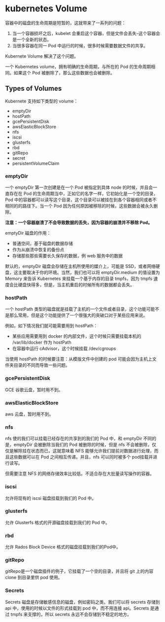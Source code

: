 # kubernetes Volume

容器中的磁盘的生命周期是短暂的，这就带来了一系列的问题：
1. 当一个容器损坏之后，kubelet 会重启这个容器，但是文件会丢失-这个容器会是一个全新的状态。
2. 当很多容器在同一 Pod 中运行的时候，很多时候需要数据文件的共享。

Kubernete Volume 解决了这个问题。

一个 Kubernetes volume，拥有明确的生命周期，与所在的 Pod 的生命周期相同。如果这个 Pod 被删除了，那么这些数据也会被删除。

## Types of Volumes

Kubernete 支持如下类型的 volume：

- emptyDir
- hostPath
- gcePersistentDisk
- awsElasticBlockStore
- nfs
- iscsi
- glusterfs
- rbd
- gitRepo
- secret
- persistentVolumeClaim

### emptyDir

一个 emptyDir 第一次创建是在一个 Pod 被指定到具体 node 的时候，并且会一直存在在 Pod 的生命周期当中，正如它的名字一样，它初始化是一个空的目录，Pod 中的容器都可以读写这个目录，这个目录可以被挂在到各个容器相同或者不相同的的路径下。当一个 Pod 因为任何原因被移除的时候，这些数据会被永久删除。

**注意：一个容器崩溃了不会导致数据的丢失，因为容器的崩溃并不移除 Pod。**

emptyDir 磁盘的作用：

- 普通空间，基于磁盘的数据存储
- 作为从崩溃中恢复的备份点
- 存储那些那些需要长久保存的数据，例 web 服务中的数据

默认的，emptyDir 磁盘会存储在主机所使用的媒介上，可能是 SSD，或者网络硬盘，这主要取决于你的环境。当然，我们也可以将 emptyDir.medium 的值设置为 Memory 来告诉 Kubernetes 来挂载一个基于内存的目录 tmpfs，因为 tmpfs 速度会比硬盘快得多，但是，当主机重启的时候所有的数据都会丢失。

### hostPath

一个 hostPath 类型的磁盘就是挂载了主机的一个文件或者目录，这个功能可能不是那么常用，但是这个功能提供了一个很强大的突破口对于某些应用来说。

例如，如下情况我们就可能需要用到 hostPath：

- 某些应用需要用到 docker 的内部文件，这个时候只需要挂载本机的 /var/lib/docker 作为 hostPath
- 在容器中运行 cAdvisor，这个时候挂载 /dev/cgroups

当使用 hostPath 的时候要注意：从模版文件中创建的 pod 可能会因为主机上文件夹目录的不同而导致一些问题。

### gcePersistentDisk

GCE 谷歌云盘，暂时用不到。

### awsElasticBlockStore

aws 云盘，暂时用不到。

### nfs

nfs 使的我们可以挂载已经存在的共享到的我们的 Pod 中，和 emptyDir 不同的是，emptyDir 会被删除当我们的 Pod 被删除的时候，但是 nfs 不会被删除，仅仅是解除挂在状态而已，这就意味着 NFS 能够允许我们提前对数据进行处理，而且这些数据可以在 Pod 之间相互传递。并且，nfs 可以同时被多个 pod挂载并进行读写。

但需要注意 NFS 的网络存储效率比较低。不适合存在大批量读写操作的容器。

### iscsi

允许将现有的 iscsi 磁盘挂载到我们的 Pod 中。

### glusterfs

允许 Glusterfs 格式的开源磁盘挂载到我们的 Pod 中。

### rbd

允许 Rados Block Device 格式的磁盘挂载到我们的Pod中。

### gitRepo

gitRepo是一个磁盘插件的例子，它挂载了一个空的目录，并且将 git 上的内容 clone 到目录里供 pod 使用。

### Secrets

Secrets 磁盘是存储敏感信息的磁盘，例如密码之类。我们可以将 secrets 存储到 api 中，使用的时候以文件的形式挂载到 pod 中，而不用连接 api。Secrets 是通过 tmpfs 来支撑的，所以 secrets 永远不会存储到不稳定的地方。
